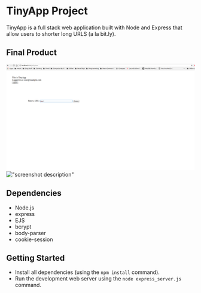 # TinyApp Project

TinyApp is a full stack web application built with Node and Express that allow users to shorter long URLS (a la bit.ly).

## Final Product


!["Screenshot of create new url page"](https://github.com/cjwsstrm/TinyApp/blob/master/docs/createnewurlspage.png?raw=true)
!["screenshot description"](#)

## Dependencies

- Node.js
- express
- EJS
- bcrypt
- body-parser
- cookie-session

## Getting Started

- Install all dependencies (using the `npm install` command).
- Run the development web server using the `node express_server.js` command.
